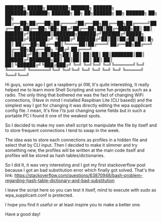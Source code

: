 ██████╗  █████╗ ███████╗██████╗ ██████╗ ███████╗██████╗ ██████╗ ██╗   ██╗██████╗ ██╗ ██████╗ ██╗    ██╗
██╔══██╗██╔══██╗██╔════╝██╔══██╗██╔══██╗██╔════╝██╔══██╗██╔══██╗╚██╗ ██╔╝██╔══██╗██║██╔═████╗██║    ██║
██████╔╝███████║███████╗██████╔╝██████╔╝█████╗  ██████╔╝██████╔╝ ╚████╔╝ ██████╔╝██║██║██╔██║██║ █╗ ██║
██╔══██╗██╔══██║╚════██║██╔═══╝ ██╔══██╗██╔══╝  ██╔══██╗██╔══██╗  ╚██╔╝  ██╔═══╝ ██║████╔╝██║██║███╗██║
██║  ██║██║  ██║███████║██║     ██████╔╝███████╗██║  ██║██║  ██║   ██║   ██║     ██║╚██████╔╝╚███╔███╔╝
╚═╝  ╚═╝╚═╝  ╚═╝╚══════╝╚═╝     ╚═════╝ ╚══════╝╚═╝  ╚═╝╚═╝  ╚═╝   ╚═╝   ╚═╝     ╚═╝ ╚═════╝  ╚══╝╚══╝ 
                                                                                                       

Hi guys, some ago I got a raspberry pi 0W, It's quite interesting, It really helped me to learn more Shell
Scripting and some fun projects such as a radio. 
The only thing that bothered me was the fact of changing WiFi connections, 
(Have in mind I installed Raspibian Lite (CLI based)) and the simplest way I got for 
changing it was directly editing the wpa supplicant config file. I mean, It's fine I'ts just
changing some fields but in such a portable PC I found it one of the weakest spots. 

So I decided to make my own shell script to manipulate the file by itself and to store 
frequent connections I tend to swap in the week. 

The idea was to store each connections as profiles in a hidden file and select that by CLI input. 
Then I decided to make it slimmer and try something new, the profiles will be written 
at the main code itself and profiles will be stored as hash tables/dictionaries. 

So I did It, it was very interesting and I got my first stackoverflow post because I got 
an bad substitution error which finally got solved. 
That's the link: 
https://stackoverflow.com/questions/63870948/bash-problem-regarding-hash-table-dictionary-and-bad-substitution

I leave the script here so you can test it itself, mind to execute with sudo as wpa_supplicant.conf is protected. 

I hope you find it useful or at least inspire you to make a better one. 

Have a good day!